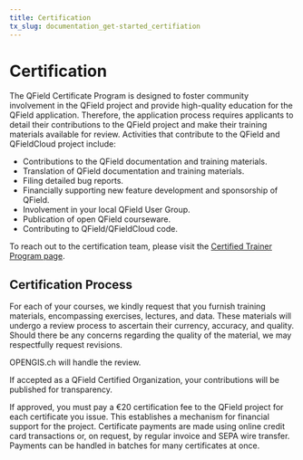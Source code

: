 ```yaml
---
title: Certification
tx_slug: documentation_get-started_certifiation
---
```


# Certification

The QField Certificate Program is designed to foster community involvement in the QField project and provide high-quality education for the QField application. Therefore, the application process requires applicants to detail their contributions to the QField project and make their training materials available for review. Activities that contribute to the QField and QFieldCloud project include:

- Contributions to the QField documentation and training materials.
- Translation of QField documentation and training materials.
- Filing detailed bug reports.
- Financially supporting new feature development and sponsorship of QField.
- Involvement in your local QField User Group.
- Publication of open QField courseware.
- Contributing to QField/QFieldCloud code.

To reach out to the certification team, please visit the [Certified Trainer Program page](https://qfield.org/certified-trainer.html). 


## Certification Process

For each of your courses, we kindly request that you furnish training materials, encompassing exercises, lectures, and data.
These materials will undergo a review process to ascertain their currency, accuracy, and quality.
Should there be any concerns regarding the quality of the material, we may respectfully request revisions.

OPENGIS.ch will handle the review.

If accepted as a QField Certified Organization, your contributions will be published for transparency.

If approved, you must pay a €20 certification fee to the QField project for each certificate you issue. This establishes a mechanism for financial support for the project. Certificate payments are made using online credit card transactions or, on request, by regular invoice and SEPA wire transfer. Payments can be handled in batches for many certificates at once.
